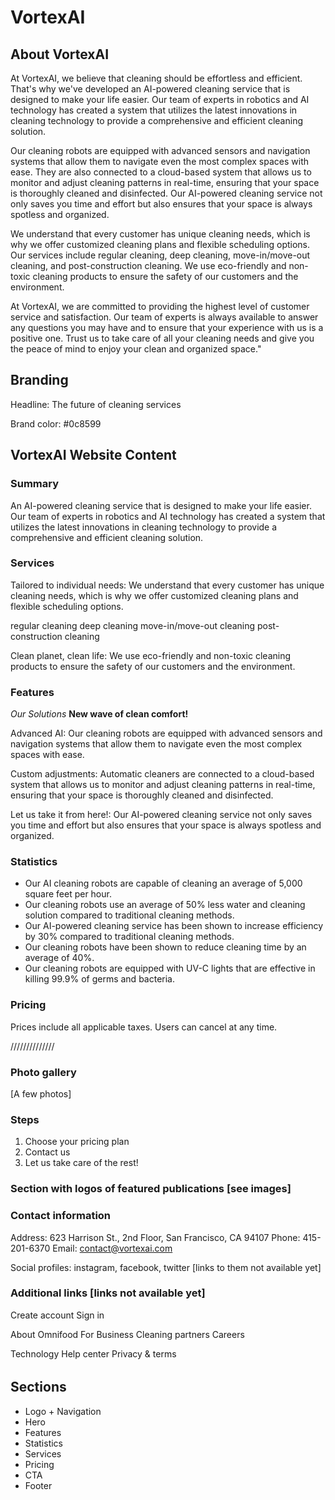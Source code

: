 # VortexAI

## About VortexAI

At VortexAI, we believe that cleaning should be effortless and efficient. That's why we've developed an AI-powered cleaning service that is designed to make your life easier. Our team of experts in robotics and AI technology has created a system that utilizes the latest innovations in cleaning technology to provide a comprehensive and efficient cleaning solution.

Our cleaning robots are equipped with advanced sensors and navigation systems that allow them to navigate even the most complex spaces with ease. They are also connected to a cloud-based system that allows us to monitor and adjust cleaning patterns in real-time, ensuring that your space is thoroughly cleaned and disinfected. Our AI-powered cleaning service not only saves you time and effort but also ensures that your space is always spotless and organized.

We understand that every customer has unique cleaning needs, which is why we offer customized cleaning plans and flexible scheduling options. Our services include regular cleaning, deep cleaning, move-in/move-out cleaning, and post-construction cleaning. We use eco-friendly and non-toxic cleaning products to ensure the safety of our customers and the environment.

At VortexAI, we are committed to providing the highest level of customer service and satisfaction. Our team of experts is always available to answer any questions you may have and to ensure that your experience with us is a positive one. Trust us to take care of all your cleaning needs and give you the peace of mind to enjoy your clean and organized space."

## Branding

Headline: The future of cleaning services

Brand color: #0c8599

## VortexAI Website Content

### Summary

An AI-powered cleaning service that is designed to make your life easier. Our team of experts in robotics and AI technology has created a system that utilizes the latest innovations in cleaning technology to provide a comprehensive and efficient cleaning solution.

### Services

Tailored to individual needs: We understand that every customer has unique cleaning needs, which is why we offer customized cleaning plans and flexible scheduling options.

regular cleaning
deep cleaning
move-in/move-out cleaning
post-construction cleaning

Clean planet, clean life: We use eco-friendly and non-toxic cleaning products to ensure the safety of our customers and the environment.

### Features

_Our Solutions_
**New wave of clean comfort!**

Advanced AI: Our cleaning robots are equipped with advanced sensors and navigation systems that allow them to navigate even the most complex spaces with ease.

Custom adjustments: Automatic cleaners are connected to a cloud-based system that allows us to monitor and adjust cleaning patterns in real-time, ensuring that your space is thoroughly cleaned and disinfected.

Let us take it from here!: Our AI-powered cleaning service not only saves you time and effort but also ensures that your space is always spotless and organized.

### Statistics

- Our AI cleaning robots are capable of cleaning an average of 5,000 square feet per hour.
- Our cleaning robots use an average of 50% less water and cleaning solution compared to traditional cleaning methods.
- Our AI-powered cleaning service has been shown to increase efficiency by 30% compared to traditional cleaning methods.
- Our cleaning robots have been shown to reduce cleaning time by an average of 40%.
- Our cleaning robots are equipped with UV-C lights that are effective in killing 99.9% of germs and bacteria.

### Pricing

Prices include all applicable taxes. Users can cancel at any time.

//////////////

### Photo gallery

[A few photos]

### Steps

1. Choose your pricing plan
2. Contact us
3. Let us take care of the rest!

### Section with logos of featured publications [see images]

### Contact information

Address: 623 Harrison St., 2nd Floor, San Francisco, CA 94107
Phone: 415-201-6370
Email: contact@vortexai.com

Social profiles: instagram, facebook, twitter [links to them not available yet]

### Additional links [links not available yet]

Create account
Sign in

About Omnifood
For Business
Cleaning partners
Careers

Technology
Help center
Privacy & terms

######

## Sections

- Logo + Navigation
- Hero
- Features
- Statistics
- Services
- Pricing
- CTA
- Footer
